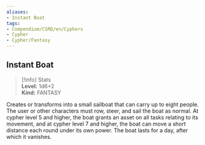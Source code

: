 ```yaml
---
aliases:
- Instant Boat
tags:
- Compendium/CSRD/en/Cyphers
- Cypher
- Cypher/Fantasy
---
```


  
## Instant Boat  
>[!info] Stats  
> **Level:** 1d6+2  
> **Kind:** FANTASY
  
Creates or transforms into a small sailboat that can carry up to eight people. The user or other characters must row, steer, and sail the boat as normal. At cypher level 5 and higher, the boat grants an asset on all tasks relating to its movement, and at cypher level 7 and higher, the boat can move a short distance each round under its own power. The boat lasts for a day, after which it vanishes.